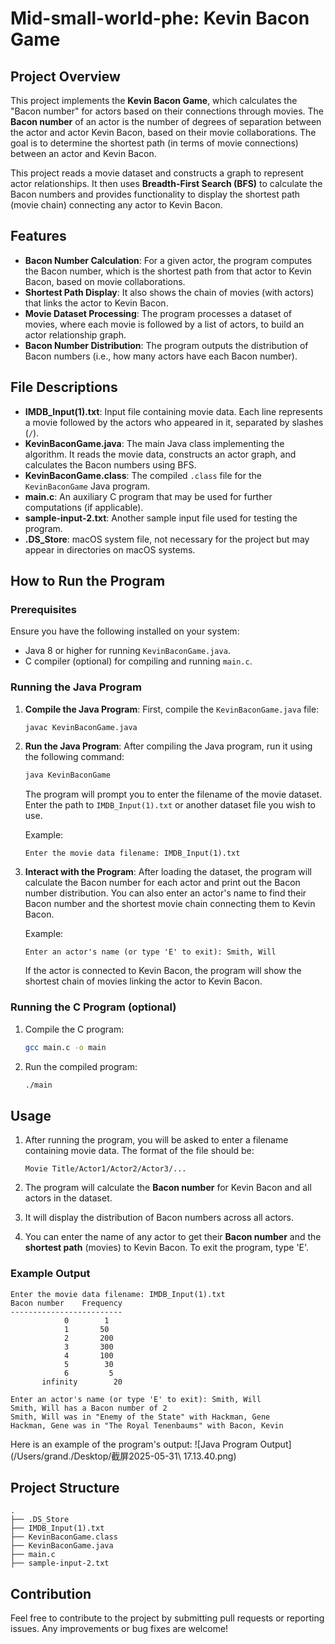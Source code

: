 # Mid-small-world-phe: Kevin Bacon Game

## Project Overview
This project implements the **Kevin Bacon Game**, which calculates the "Bacon number" for actors based on their connections through movies. The **Bacon number** of an actor is the number of degrees of separation between the actor and actor Kevin Bacon, based on their movie collaborations. The goal is to determine the shortest path (in terms of movie connections) between an actor and Kevin Bacon.

This project reads a movie dataset and constructs a graph to represent actor relationships. It then uses **Breadth-First Search (BFS)** to calculate the Bacon numbers and provides functionality to display the shortest path (movie chain) connecting any actor to Kevin Bacon.

## Features
- **Bacon Number Calculation**: For a given actor, the program computes the Bacon number, which is the shortest path from that actor to Kevin Bacon, based on movie collaborations.
- **Shortest Path Display**: It also shows the chain of movies (with actors) that links the actor to Kevin Bacon.
- **Movie Dataset Processing**: The program processes a dataset of movies, where each movie is followed by a list of actors, to build an actor relationship graph.
- **Bacon Number Distribution**: The program outputs the distribution of Bacon numbers (i.e., how many actors have each Bacon number).

## File Descriptions
- **IMDB_Input(1).txt**: Input file containing movie data. Each line represents a movie followed by the actors who appeared in it, separated by slashes (`/`).
- **KevinBaconGame.java**: The main Java class implementing the algorithm. It reads the movie data, constructs an actor graph, and calculates the Bacon numbers using BFS.
- **KevinBaconGame.class**: The compiled `.class` file for the `KevinBaconGame` Java program.
- **main.c**: An auxiliary C program that may be used for further computations (if applicable).
- **sample-input-2.txt**: Another sample input file used for testing the program.
- **.DS_Store**: macOS system file, not necessary for the project but may appear in directories on macOS systems.

## How to Run the Program

### Prerequisites
Ensure you have the following installed on your system:
- Java 8 or higher for running `KevinBaconGame.java`.
- C compiler (optional) for compiling and running `main.c`.

### Running the Java Program
1. **Compile the Java Program**:
   First, compile the `KevinBaconGame.java` file:

   ```bash
   javac KevinBaconGame.java

2. **Run the Java Program**:
   After compiling the Java program, run it using the following command:

   ```bash
   java KevinBaconGame
   ```

   The program will prompt you to enter the filename of the movie dataset. Enter the path to `IMDB_Input(1).txt` or another dataset file you wish to use.

   Example:

   ```
   Enter the movie data filename: IMDB_Input(1).txt
   ```

3. **Interact with the Program**:
   After loading the dataset, the program will calculate the Bacon number for each actor and print out the Bacon number distribution. You can also enter an actor's name to find their Bacon number and the shortest movie chain connecting them to Kevin Bacon.

   Example:

   ```
   Enter an actor's name (or type 'E' to exit): Smith, Will
   ```

   If the actor is connected to Kevin Bacon, the program will show the shortest chain of movies linking the actor to Kevin Bacon.

### Running the C Program (optional)

1. Compile the C program:

   ```bash
   gcc main.c -o main
   ```
2. Run the compiled program:

   ```bash
   ./main
   ```

## Usage

1. After running the program, you will be asked to enter a filename containing movie data. The format of the file should be:

   ```
   Movie Title/Actor1/Actor2/Actor3/...
   ```
2. The program will calculate the **Bacon number** for Kevin Bacon and all actors in the dataset.
3. It will display the distribution of Bacon numbers across all actors.
4. You can enter the name of any actor to get their **Bacon number** and the **shortest path** (movies) to Kevin Bacon. To exit the program, type 'E'.

### Example Output

```
Enter the movie data filename: IMDB_Input(1).txt
Bacon number    Frequency
-------------------------
            0        1
            1       50
            2       200
            3       300
            4       100
            5        30
            6         5
       infinity        20

Enter an actor's name (or type 'E' to exit): Smith, Will
Smith, Will has a Bacon number of 2
Smith, Will was in "Enemy of the State" with Hackman, Gene
Hackman, Gene was in "The Royal Tenenbaums" with Bacon, Kevin
```
Here is an example of the program's output:
![Java Program Output](/Users/grand./Desktop/截屏2025-05-31\ 17.13.40.png)

## Project Structure

```
.
├── .DS_Store
├── IMDB_Input(1).txt
├── KevinBaconGame.class
├── KevinBaconGame.java
├── main.c
├── sample-input-2.txt
```

## Contribution

Feel free to contribute to the project by submitting pull requests or reporting issues. Any improvements or bug fixes are welcome!
